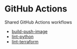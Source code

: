 # GitHub Actions

Shared GitHub Actions workflows

- [build-push-image](build-push-image)
- [lint-python](lint-python)
- [lint-terraform](lint-terraform)
